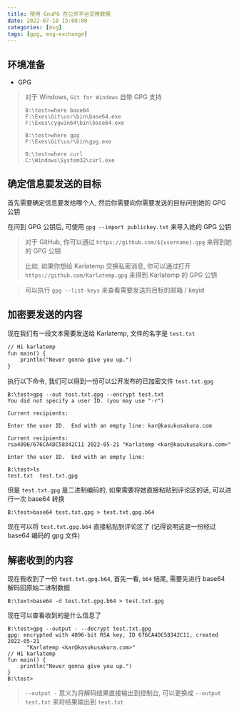 ```yaml
---
title: 使用 GnuPG 在公开平台交换数据
date: 2022-07-10 15:00:00
categories: [msg]
tags: [gpg, msg-exchange]
---
```


## 环境准备

- GPG

> 对于 Windows, `Git for Windows` 自带 GPG 支持
>
> ```
> B:\test>where base64
> F:\Exes\Git\usr\bin\base64.exe
> F:\Exes\cygwin64\bin\base64.exe
>
> B:\test>where gpg
> F:\Exes\Git\usr\bin\gpg.exe
>
> B:\test>where curl
> C:\Windows\System32\curl.exe
> ```

## 确定信息要发送的目标

首先需要确定信息要发给哪个人, 然后你需要向你需要发送的目标问到她的 GPG 公钥

在问到 GPG 公钥后, 可使用 `gpg --import publickey.txt` 来导入她的 GPG 公钥

> 对于 GitHub, 你可以通过 `https://github.com/${username}.gpg` 来得到她的 GPG 公钥
>
> 比如, 如果你想给 Karlatemp 交换私密消息, 你可以通过打开 `https://github.com/Karlatemp.gpg` 来得到 Karlatemp 的 GPG 公钥

> 可以执行 `gpg --list-keys` 来查看需要发送的目标的邮箱 / keyid

## 加密要发送的内容

现在我们有一段文本需要发送给 Karlatemp, 文件的名字是 `test.txt`

```txt
// Hi karlatemp
fun main() {
    println("Never gonna give you up.")
}
```

执行以下命令, 我们可以得到一份可以公开发布的已加密文件 `test.txt.gpg`

```
B:\test>gpg --out test.txt.gpg --encrypt test.txt
You did not specify a user ID. (you may use "-r")

Current recipients:

Enter the user ID.  End with an empty line: kar@kasukusakura.com

Current recipients:
rsa4096/676CA4DC58342C11 2022-05-21 "Karlatemp <kar@kasukusakura.com>"

Enter the user ID.  End with an empty line:

B:\test>ls
test.txt  test.txt.gpg
```

但是 `test.txt.gpg` 是二进制编码的, 如果需要将她直接粘贴到评论区的话, 可以进行一次 base64 转换

```
B:\test>base64 test.txt.gpg > test.txt.gpg.b64

```

现在可以将 `test.txt.gpg.b64` 直接粘贴到评论区了 (记得说明这是一份经过 base64 编码的 gpg 文件)

## 解密收到的内容

现在我收到了一份 `test.txt.gpg.b64`, 首先一看, `b64` 结尾, 需要先进行 base64 解码回原始二进制数据

```
B:\text>base64 -d test.txt.gpg.b64 > test.txt.gpg
```

现在可以查看收到的是什么信息了

```
B:\test>gpg --output - --decrypt test.txt.gpg
gpg: encrypted with 4096-bit RSA key, ID 676CA4DC58342C11, created 2022-05-21
      "Karlatemp <kar@kasukusakura.com>"
// Hi karlatemp
fun main() {
    println("Never gonna give you up.")
}
B:\test>
```

> `--output -` 意义为将解码结果直接输出到控制台,
> 可以更换成 `--output test.txt` 来将结果输出到 `test.txt`
